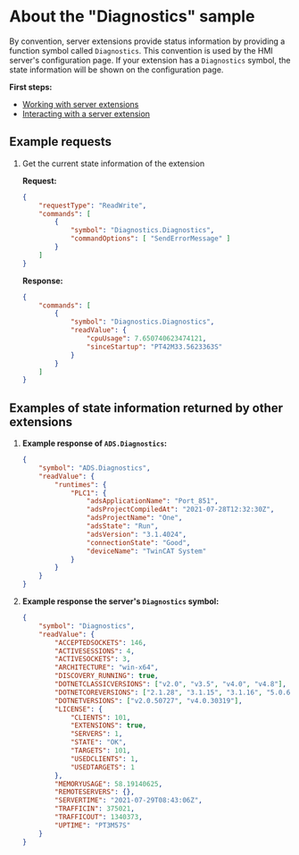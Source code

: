 # About the "Diagnostics" sample

By convention, server extensions provide status information by providing a
function symbol called `Diagnostics`. This convention is used by the HMI
server's configuration page. If your extension has a `Diagnostics` symbol,
the state information will be shown on the configuration page.

**First steps:**

- [Working with server extensions](../../README/WorkingWithServerExtensions.md)
- [Interacting with a server extension](../../README/InteractingWithServerExtensions.md)

## Example requests

1. Get the current state information of the extension

    **Request:**

    ```json
    {
        "requestType": "ReadWrite",
        "commands": [
            {
                "symbol": "Diagnostics.Diagnostics",
                "commandOptions": [ "SendErrorMessage" ]
            }
        ]
    }
    ```

    **Response:**

    ```json
    {
        "commands": [
            {
                "symbol": "Diagnostics.Diagnostics",
                "readValue": {
                    "cpuUsage": 7.650740623474121,
                    "sinceStartup": "PT42M33.5623363S"
                }
            }
        ]
    }
    ```

## Examples of state information returned by other extensions

1. **Example response of `ADS.Diagnostics`:**

    ```json
    {
        "symbol": "ADS.Diagnostics",
        "readValue": {
            "runtimes": {
                "PLC1": {
                    "adsApplicationName": "Port_851",
                    "adsProjectCompiledAt": "2021-07-28T12:32:30Z",
                    "adsProjectName": "One",
                    "adsState": "Run",
                    "adsVersion": "3.1.4024",
                    "connectionState": "Good",
                    "deviceName": "TwinCAT System"
                }
            }
        }
    }
    ```

1. **Example response the server's `Diagnostics` symbol:**

    ```json
    {
        "symbol": "Diagnostics",
        "readValue": {
            "ACCEPTEDSOCKETS": 146,
            "ACTIVESESSIONS": 4,
            "ACTIVESOCKETS": 3,
            "ARCHITECTURE": "win-x64",
            "DISCOVERY_RUNNING": true,
            "DOTNETCLASSICVERSIONS": ["v2.0", "v3.5", "v4.0", "v4.8"],
            "DOTNETCOREVERSIONS": ["2.1.28", "3.1.15", "3.1.16", "5.0.6", "5.0.7"],
            "DOTNETVERSIONS": ["v2.0.50727", "v4.0.30319"],
            "LICENSE": {
                "CLIENTS": 101,
                "EXTENSIONS": true,
                "SERVERS": 1,
                "STATE": "OK",
                "TARGETS": 101,
                "USEDCLIENTS": 1,
                "USEDTARGETS": 1
            },
            "MEMORYUSAGE": 58.19140625,
            "REMOTESERVERS": {},
            "SERVERTIME": "2021-07-29T08:43:06Z",
            "TRAFFICIN": 375021,
            "TRAFFICOUT": 1340373,
            "UPTIME": "PT3M57S"
        }
    }
    ```
